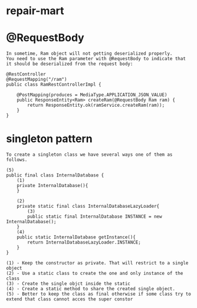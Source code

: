# repair-mart


#   @RequestBody 
    In sometime, Ram object will not getting deserialized properly. 
    You need to use the Ram parameter with @RequestBody to indicate that it should be deserialized from the request body:

    @RestController
    @RequestMapping("/ram")
    public class RamRestControllerImpl {

        @PostMapping(produces = MediaType.APPLICATION_JSON_VALUE)
        public ResponseEntity<Ram> createRam(@RequestBody Ram ram) {
            return ResponseEntity.ok(ramService.createRam(ram));
        }
    }


# singleton pattern
    To create a singleton class we have several ways one of them as follows.
    
    (5)
    public final class InternalDatabase {
        (1)
        private InternalDatabase(){
        }
        
        (2)
        private static final class InternalDatabaseLazyLoader{
            (3)
            public static final InternalDatabase INSTANCE = new InternalDatabase();
        }
        (4)
        public static InternalDatabase getInstance(){
            return InternalDatabaseLazyLoader.INSTANCE;
        }
    }
 
    (1) - Keep the constructor as private. That will restrict to a single object
    (2) - Use a static class to create the one and only instance of the class 
    (3) - Create the single objct inside the static
    (4) - Create a static method to share the created single object.
    (5) - Better to keep the class as final otherwise if some class try to extend that class cannot acces the super constor
